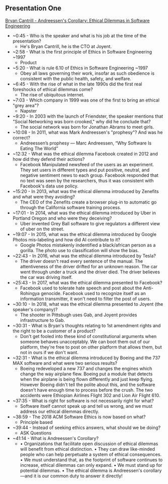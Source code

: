 ## Presentation One

[Bryan Cantrill - Andreessen's Corollary: Ethical Dilemmas in Software Engineering](https://www.youtube.com/watch?v=0wtvQZijPzg&feature=youtu.be "Bryan Cantrill - Andreessen's Corollary: Ethical Dilemmas in Software Engineering")

* ~0:45 - Who is the speaker and what is his job at the time of the presentation?
  * He's Bryan Cantrill, he is the CTO at Joyent.
* ~2:58 - What is the first principle of Ethics in Software Engineering ~1997
  * Product
* ~5:20 - What is rule 6.10 of Ethics in Software Engineering ~1997
  * Obey all laws governing their work, insofar as such obedience is consistent with the public health, safety, and welfare.
* ~6:45 - With the rise of what in the late 1990s did the first real foreshocks of ethical dilemmas come?
  * The rise of ubiquitous internet.
* ~7:03 - Which company in 1999 was one of the first to bring an ethical "grey area"?
  * Napster
* ~9:20 - In 2003 with the launch of Friendster, the speaker mentions that "Social Networking was born crooked," why did he conclude that?
  * The social network was born for Jonathan Abrams to meet girls.  
* ~10:08 - In 2011, what was Mark Andreessen's "prophesy"? And was he correct?
  * Andreessen’s prophesy — Marc Andreessen, “Why Software Is Eating The World”
* ~12:32 - What was the ethical dilemma Facebook created in 2012 and how did they defend their actions?
  * Facebook Manipulated newsfeed of the users as an experiment. They set users in different types and put positive, neutral, and negative sentiment news to each group. Facebook responded that no text was seen by the researchers, thus it was consistent with Facebook's data use policy. 
* ~15:20 -  In 2013, what was the ethical dilemma introduced by Zenefits and what were they avoiding?
  * The CEO of the Zenefits create a browser plug-in to automatic go through the California software training process.
* ~17:01 - In 2014, what was the ethical dilemma introduced by Uber in Portland Oregon and who were they deceiving?
  * Uber invented Grey Ball software to give regulators a different view of uber on the street.
* ~19:07 - In 2015, what was the ethical dilemma introduced by Google Photos mis-labeling and how did AI contribute to it?
  * Google Photos mistakenly indentified a black/african person as a gorilla. The photo use to classification will show the bias.
* ~22:43 - In 2016, what was the ethical dilemma introduced by Tesla?
  *  The driver doesn't read every sentence of the manual. The attentiveness of the driver drifted for an unknown reason. The car went through under a truck and the driver died. The driver believes the car was driving itself.
* ~25:43 - In 2017, what was the ethical dilemma presented to Facebook?
  * Facebook used to tolerate hate speech and post about the Anti-Rohingya genocide. Facebook used to recognize itself as an information transmitter, it won't need to filter the post of users.
* ~30:10 - In 2018, what was the ethical dilemma presented to Joyent (the speaker's company)?
  * The shooter in Pittsbugh uses Gab, and Joyent provides infrastructure to Gab.
* ~30:31 - What is Bryan's thoughts relating to 1st amendment rights and the right to be a customer of a product?
  * Don't get fooled into these kind of constitutional arguments when someone behaves unacceptably. We can boot them out of our platform, they're free to post on other platform that allows them, but not in ours if we don't want.
* ~32:31 - What is the ethical dilemma introduced by Boeing and the 737 MAX software and what were two serious results?
  * Boeing redeveloped a new 737 and changes the engines which change the way airplane flew. Boeing put a module that detects when the airplane is being flown differently and just keep flying. However Boeing didn't tell the polite about this, and the software doesn't have enough time to process before the crush. The two accidents were Ethiopian Airlines Flight 302 and Lion Air Flight 610.
* ~37:35 - What is right for software is not necessarily right for what?
  * Software itself cannot speak up and tell us wrong, and we must address our ethical dilemmas directly.
* ~38:59 - The 2018 ACM Software Ethics is now based on what?
  * Principle based
* ~39:44 - Instead of seeking ethics answers, what should we be doing?
  * ASK Questions
* ~41:14 - What is Andreessen's Corollary?
  * • Organizations that facilitate open discussion of ethical dilemmas will benefit from ethical distinction. • They can draw like-minded people who can help perpetuate a system of ethical consequences. • We must understand that, as the footprint of software continues to increase, ethical dilemmas can only expand. • We must stand up for potential dilemmas. • The ethical dilemma is Andreessen's corollary—and it is our common duty to answer it directly!

